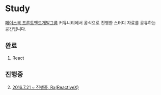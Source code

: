 # Study

[페이스북 프론트엔드개발그룹](https://www.facebook.com/groups/jslounge/) 커뮤니티에서 공식으로 진행한 스터디 자료를 공유하는 공간입니다.
 
## 완료
 
1. React

## 진행중

2. [2016.7.21 ~ 진행중, Rx(ReactiveX)](https://github.com/FrontEndDev-Group/Study/wiki/Rx-%EC%8A%A4%ED%84%B0%EB%94%94)
 
